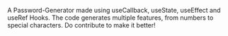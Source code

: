 A Password-Generator made using useCallback, useState, useEffect and useRef Hooks.
The code generates multiple features, from numbers to special characters.
Do contribute to make it better!
